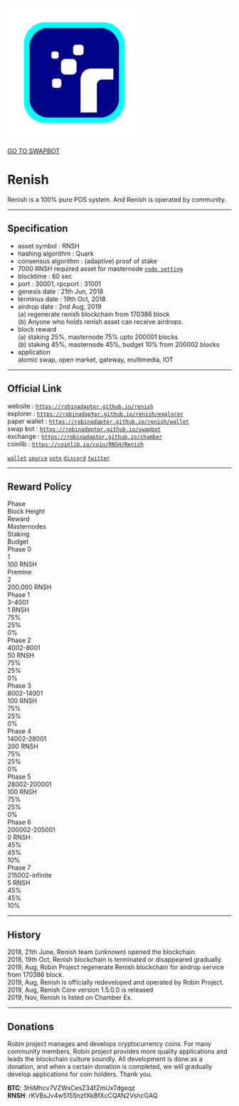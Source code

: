 <a id="logo_image" markdown="1"><img src="../images/renish.png" width="auto"></a>   

<a id="swap_button" markdown="1" href="https://robinadaptor.github.io/swapbot">GO TO SWAPBOT</a>  

# Renish
  
Renish is a 100% pure POS system. And Renish is operated by community.
  
***
## Specification  
  
* asset symbol : RNSH  
* hashing algorithm : Quark  
* consensus algorithm : (adaptive) proof of stake   
* 7000 RNSH required asset for masternode  [`node setting`](https://github.com/robinadaptor/help/blob/master/masternode.md)     
* blocktime : 60 sec  
* port : 30001, rpcport : 31001  
* genesis date : 21th Jun, 2018  
* terminus date : 19th Oct, 2018  
* airdrop date : 2nd Aug, 2019   
  (a) regenerate renish blockchain from 170386 block  
  (b) Anyone who holds renish asset can receive airdrops.    
* block reward  
  (a) staking 25%, masternode 75% upto 200001 blocks  
  (b) staking 45%, masternode 45%, budget 10% from 200002 blocks   
* application   
  atomic swap, open market, gateway, multimedia, IOT
  
***
## Official Link  
  
website : [`https://robinadaptor.github.io/renish`](https://robinadaptor.github.io/renish)      
explorer : [`https://robinadaptor.github.io/renish/explorer`](https://robinadaptor.github.io/renish/explorer)   
paper wallet : [`https://robinadaptor.github.io/renish/wallet`](https://robinadaptor.github.io/renish/wallet)   
swap bot : [`https://robinadaptor.github.io/swapbot`](https://robinadaptor.github.io/swapbot)   
exchange : [`https://robinadaptor.github.io/chamber`](https://robinadaptor.github.io/chamber)  
coinlib : [`https://coinlib.io/coin/RNSH/Renish`](https://coinlib.io/coin/RNSH/Renish)  

[`wallet`](https://github.com/robinadaptor/renish/releases) [`source`](https://github.com/robinadaptor/renish) [`vote`](https://robinadaptor.github.io/renish/vote)  [`discord`](https://discord.gg/zYvFFJU) [`twitter`](https://twitter.com/robinadaptor)    
  
***
## Reward Policy  

<div class="Rtable Rtable--6cols Rtable--collapse">
<div class="Rtable-cell Rtable-cell--head">Phase</div>
<div class="Rtable-cell Rtable-cell--head">Block Height</div>
<div class="Rtable-cell Rtable-cell--head">Reward</div>
<div class="Rtable-cell Rtable-cell--head">Masternodes</div>
<div class="Rtable-cell Rtable-cell--head">Staking</div>
<div class="Rtable-cell Rtable-cell--head">Budget</div>

<div class="Rtable-cell">Phase 0</div>
<div class="Rtable-cell">1</div>
<div class="Rtable-cell">100 RNSH</div>
<div class="Rtable-cell"></div>
<div class="Rtable-cell"></div>
<div class="Rtable-cell"></div>

<div class="Rtable-cell">Premine</div>
<div class="Rtable-cell">2</div>
<div class="Rtable-cell">200,000 RNSH</div>
<div class="Rtable-cell"></div>
<div class="Rtable-cell"></div>
<div class="Rtable-cell"></div>

<div class="Rtable-cell">Phase 1</div>
<div class="Rtable-cell">3-4001</div>
<div class="Rtable-cell">1 RNSH</div>
<div class="Rtable-cell">75%</div>
<div class="Rtable-cell">25%</div>
<div class="Rtable-cell">0%</div>

<div class="Rtable-cell">Phase 2</div>
<div class="Rtable-cell">4002-8001</div>
<div class="Rtable-cell">50 RNSH</div>
<div class="Rtable-cell">75%</div>
<div class="Rtable-cell">25%</div>
<div class="Rtable-cell">0%</div>

<div class="Rtable-cell">Phase 3</div>
<div class="Rtable-cell">8002-14001</div>
<div class="Rtable-cell">100 RNSH</div>
<div class="Rtable-cell">75%</div>
<div class="Rtable-cell">25%</div>
<div class="Rtable-cell">0%</div>

<div class="Rtable-cell">Phase 4</div>
<div class="Rtable-cell">14002-28001</div>
<div class="Rtable-cell">200 RNSH</div>
<div class="Rtable-cell">75%</div>
<div class="Rtable-cell">25%</div>
<div class="Rtable-cell">0%</div>

<div class="Rtable-cell">Phase 5</div>
<div class="Rtable-cell">28002-200001</div>
<div class="Rtable-cell">100 RNSH</div>
<div class="Rtable-cell">75%</div>
<div class="Rtable-cell">25%</div>
<div class="Rtable-cell">0%</div>

<div class="Rtable-cell">Phase 6</div>
<div class="Rtable-cell">200002-205001</div>
<div class="Rtable-cell">0 RNSH</div>
<div class="Rtable-cell">45%</div>
<div class="Rtable-cell">45%</div>
<div class="Rtable-cell">10%</div>

<div class="Rtable-cell">Phase 7</div>
<div class="Rtable-cell">215002-infinite</div>
<div class="Rtable-cell">5 RNSH</div>
<div class="Rtable-cell">45%</div>
<div class="Rtable-cell">45%</div>
<div class="Rtable-cell">10%</div>

</div>

***
## History  
  
2018, 21th June, Renish team (unknown) opened the blockchain.  
2018, 19th Oct, Renish blockchain is terminated or disappeared gradually.  
2019, Aug, Robin Project regenerate Renish blockchain for airdrop service from 170386 block.  
2019, Aug, Renish is officially redeveloped and operated by Robin Project.  
2019, Aug, Renish Core version 1.5.0.0 is released  
2019, Nov, Renish is listed on Chamber Ex.  

***
## Donations 
  
Robin project manages and develops cryptocurrency coins. For many community members, Robin project provides more quality applications and leads the blockchain culture soundly. All development is done as a donation, and when a certain donation is completed, we will gradually develop applications for coin holders. Thank you.  
  
**BTC**: 3HiMhcv7VZWsCesZ34fZmUxTdgeqz    
**RNSH**: rKVBsJv4w5155nzfXkBfXcCQAN2VshcGAQ  
